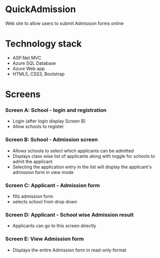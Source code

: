 # QuickAdmission
Web site to allow users to submit Admission forms online

# Technology stack
* ASP.Net MVC
* Azure SQL Database
* Azure Web app
* HTML5, CSS3, Bootstrap

# Screens
### Screen A: School - login and registration
  * Login (after login display Screen B)
  * Allow schools to register
### Screen B: School - Admission screen
  * Allows schools to select which applicants can be admitted
  * Displays class wise list of applicants along with toggle for schools to admit the applicant
  * Selecting the application entry in the list will display the applicant's admission form in view mode
### Screen C: Applicant - Admission form
  * fills admission form
  * selects school from drop down
### Screen D: Applicant - School wise Admission result
  * Applicants can go to this screen directly
### Screen E: View Admission form
 * Displays the entire Admission form in read-only format
